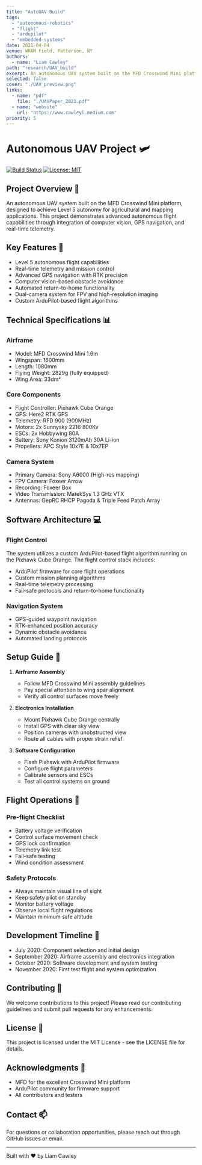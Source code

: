 ```yaml
---
title: "AutoUAV Build"
tags:
  - "autonomous-robotics"
  - "flight"
  - "ardupilot"
  - "embedded-systems"
date: 2021-04-04
venue: WRAM Field, Patterson, NY
authors:
  - name: "Liam Cawley"
path: "research/UAV_build"
excerpt: An autonomous UAV system built on the MFD Crosswind Mini platform, designed to achieve Level 5 autonomy for agricultural and mapping applications. This project demonstrates advanced autonomous flight capabilities through integration of computer vision, GPS navigation, and real-time telemetry.
selected: false
cover: "./UAV_preview.png"
links:
  - name: "pdf"
    file: "./UAVPaper_2021.pdf"
  - name: "website"
    url: "https://www.cawleyl.medium.com"
priority: 5
---
```


# Autonomous UAV Project 🛩️
[![Build Status](https://img.shields.io/badge/build-passing-brightgreen.svg)](https://github.com/cawley)
[![License: MIT](https://img.shields.io/badge/License-MIT-yellow.svg)](https://opensource.org/licenses/MIT)

## Project Overview 🎯

An autonomous UAV system built on the MFD Crosswind Mini platform, designed to achieve Level 5 autonomy for agricultural and mapping applications. This project demonstrates advanced autonomous flight capabilities through integration of computer vision, GPS navigation, and real-time telemetry.

## Key Features 🌟

- Level 5 autonomous flight capabilities
- Real-time telemetry and mission control
- Advanced GPS navigation with RTK precision
- Computer vision-based obstacle avoidance
- Automated return-to-home functionality
- Dual-camera system for FPV and high-resolution imaging
- Custom ArduPilot-based flight algorithms

## Technical Specifications 📊

### Airframe
- Model: MFD Crosswind Mini 1.6m
- Wingspan: 1600mm
- Length: 1080mm
- Flying Weight: 2829g (fully equipped)
- Wing Area: 33dm²

### Core Components
- Flight Controller: Pixhawk Cube Orange
- GPS: Here2 RTK GPS
- Telemetry: RFD 900 (900MHz)
- Motors: 2x Sunnysky 2216 800Kv
- ESCs: 2x Hobbywing 80A
- Battery: Sony Konion 3120mAh 30A Li-ion
- Propellers: APC Style 10x7E & 10x7EP

### Camera System
- Primary Camera: Sony A6000 (High-res mapping)
- FPV Camera: Foxeer Arrow
- Recording: Foxeer Box
- Video Transmission: MatekSys 1.3 GHz VTX
- Antennas: GepRC RHCP Pagoda & Triple Feed Patch Array

## Software Architecture 💻

### Flight Control
The system utilizes a custom ArduPilot-based flight algorithm running on the Pixhawk Cube Orange. The flight control stack includes:

- ArduPilot firmware for core flight operations
- Custom mission planning algorithms
- Real-time telemetry processing
- Fail-safe protocols and return-to-home functionality

### Navigation System
- GPS-guided waypoint navigation
- RTK-enhanced position accuracy
- Dynamic obstacle avoidance
- Automated landing protocols

## Setup Guide 🔧

1. **Airframe Assembly**
   - Follow MFD Crosswind Mini assembly guidelines
   - Pay special attention to wing spar alignment
   - Verify all control surfaces move freely

2. **Electronics Installation**
   - Mount Pixhawk Cube Orange centrally
   - Install GPS with clear sky view
   - Position cameras with unobstructed view
   - Route all cables with proper strain relief

3. **Software Configuration**
   - Flash Pixhawk with ArduPilot firmware
   - Configure flight parameters
   - Calibrate sensors and ESCs
   - Test all control systems on ground

## Flight Operations 🚁

### Pre-flight Checklist
- Battery voltage verification
- Control surface movement check
- GPS lock confirmation
- Telemetry link test
- Fail-safe testing
- Wind condition assessment

### Safety Protocols
- Always maintain visual line of sight
- Keep safety pilot on standby
- Monitor battery voltage
- Observe local flight regulations
- Maintain minimum safe altitude

## Development Timeline 📅

- July 2020: Component selection and initial design
- September 2020: Airframe assembly and electronics integration
- October 2020: Software development and system testing
- November 2020: First test flight and system optimization

## Contributing 🤝

We welcome contributions to this project! Please read our contributing guidelines and submit pull requests for any enhancements.

## License 📄

This project is licensed under the MIT License - see the LICENSE file for details.

## Acknowledgments 👏

- MFD for the excellent Crosswind Mini platform
- ArduPilot community for firmware support
- All contributors and testers

## Contact 📫

For questions or collaboration opportunities, please reach out through GitHub issues or email.

---
Built with ❤️ by Liam Cawley